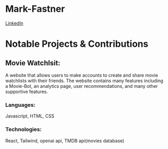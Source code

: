 # Mark-Fastner
[LinkedIn](https://www.linkedin.com/in/mark-fastner-3641a0201/)

<h1>Notable Projects & Contributions</h1>
<h2>Movie Watchlsit:</h2> A website that allows users to make accounts to create and share movie watchlists with their friends. The website contains many features including a Movie-Bot, an analytics page, user recommendations, and many other supportive features. 
<div style="overflow: hidden">
  <h3>Languages:</h3> Javascript, HTML, CSS</span>
</div>
<h3>Technologies:</h3> React, Tailwind, openai api, TMDB api(movies database)
